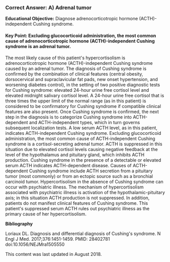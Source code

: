 
### Correct Answer: A) Adrenal tumor 

**Educational Objective:** Diagnose adrenocorticotropic hormone (ACTH)-independent Cushing syndrome.

#### **Key Point:** Excluding glucocorticoid administration, the most common cause of adrenocorticotropic hormone (ACTH)-independent Cushing syndrome is an adrenal tumor.

The most likely cause of this patient's hypercortisolism is adrenocorticotropic hormone (ACTH)-independent Cushing syndrome caused by an adrenal tumor. The diagnosis of Cushing syndrome is confirmed by the combination of clinical features (central obesity, dorsocervical and supraclavicular fat pads, new onset hypertension, and worsening diabetes control), in the setting of two positive diagnostic tests for Cushing syndrome: elevated 24-hour urine free cortisol level and elevated midnight salivary cortisol level. A 24-hour urine free cortisol that is three times the upper limit of the normal range (as in this patient) is considered to be confirmatory for Cushing syndrome if compatible clinical features are also present. Once Cushing syndrome is confirmed, the next step in the diagnosis is to categorize Cushing syndrome into ACTH-dependent and ACTH-independent types, which in turn governs subsequent localization tests. A low serum ACTH level, as in this patient, indicates ACTH-independent Cushing syndrome. Excluding glucocorticoid administration, the most common cause of ACTH-independent Cushing syndrome is a cortisol-secreting adrenal tumor. ACTH is suppressed in this situation due to elevated cortisol levels causing negative feedback at the level of the hypothalamus and pituitary gland, which inhibits ACTH production.
Cushing syndrome in the presence of a detectable or elevated serum ACTH indicates ACTH-dependent disease. Causes of ACTH-dependent Cushing syndrome include ACTH secretion from a pituitary tumor (most commonly) or from an ectopic source such as a bronchial carcinoid tumor.
Hypercortisolism in the absence of Cushing syndrome can occur with psychiatric illness. The mechanism of hypercortisolism associated with psychiatric illness is activation of the hypothalamic-pituitary axis; in this situation ACTH production is not suppressed. In addition, patients do not manifest clinical features of Cushing syndrome. This patient's suppressed serum ACTH rules out psychiatric illness as the primary cause of her hypercortisolism.

**Bibliography**

Loriaux DL. Diagnosis and differential diagnosis of Cushing's syndrome. N Engl J Med. 2017;376:1451-1459. PMID: 28402781 doi:10.1056/NEJMra1505550

This content was last updated in August 2018.